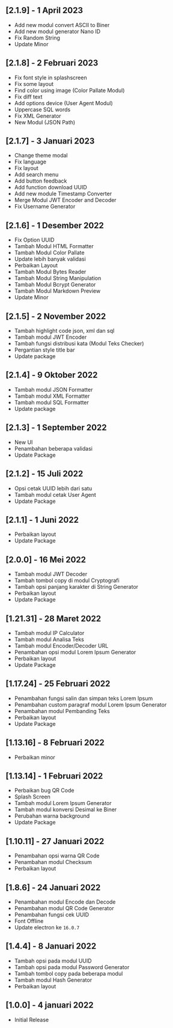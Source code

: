 ## [2.1.9] - 1 April 2023
* Add new modul convert ASCII to Biner
* Add new modul generator Nano ID
* Fix Random String
* Update Minor

## [2.1.8] - 2 Februari 2023

* Fix font style in splashscreen
* Fix some layout
* Find color using image (Color Pallate Modul)
* Fix diff text
* Add options device (User Agent Modul)
* Uppercase SQL words
* Fix XML Generator
* New Modul (JSON Path)

## [2.1.7] - 3 Januari 2023

* Change theme modal
* Fix language
* Fix layout
* Add search menu
* Add button feedback
* Add function download UUID
* Add new module Timestamp Converter
* Merge Modul JWT Encoder and Decoder
* Fix Username Generator

## [2.1.6] - 1 Desember 2022

* Fix Option UUID
* Tambah Modul HTML Formatter
* Tambah Modul Color Pallate
* Update lebih banyak validasi
* Perbaikan Layout
* Tambah Modul Bytes Reader
* Tambah Modul String Manipulation
* Tambah Modul Bcrypt Generator
* Tambah Modul Markdown Preview
* Update Minor
## [2.1.5] - 2 November 2022

* Tambah highlight code json, xml dan sql
* Tambah modul JWT Encoder
* Tambah fungsi distribusi kata (Modul Teks Checker)
* Pergantian style title bar
* Update package

## [2.1.4] - 9 Oktober 2022

* Tambah modul JSON Formatter
* Tambah modul XML Formatter
* Tambah modul SQL Formatter
* Update package

## [2.1.3] - 1 September 2022

* New UI
* Penambahan beberapa validasi
* Update Package

## [2.1.2] - 15 Juli 2022

* Opsi cetak UUID lebih dari satu
* Tambah modul cetak User Agent
* Update Package

## [2.1.1] - 1 Juni 2022

* Perbaikan layout
* Update Package

## [2.0.0] - 16 Mei 2022

* Tambah modul JWT Decoder
* Tambah tombol copy di modul Cryptografi
* Tambah opsi panjang karakter di String Generator
* Perbaikan layout
* Update Package

## [1.21.31] - 28 Maret 2022

* Tambah modul IP Calculator
* Tambah modul Analisa Teks
* Tambah modul Encoder/Decoder URL
* Penambahan opsi modul Lorem Ipsum Generator
* Perbaikan layout
* Update Package

## [1.17.24] - 25 Februari 2022

* Penambahan fungsi salin dan simpan teks Lorem Ipsum
* Penambahan custom paragraf modul Lorem Ipsum Generator
* Penambahan modul Pembanding Teks
* Perbaikan layout
* Update Package

## [1.13.16] - 8 Februari 2022

* Perbaikan minor

## [1.13.14] - 1 Februari 2022

* Perbaikan bug QR Code
* Splash Screen
* Tambah modul Lorem Ipsum Generator
* Tambah modul konversi Desimal ke Biner
* Perubahan warna background
* Update Package

## [1.10.11] - 27 Januari 2022

* Penambahan opsi warna QR Code
* Penambahan modul Checksum
* Perbaikan layout

## [1.8.6] - 24 Januari 2022

* Penambahan modul Encode dan Decode
* Penambahan modul QR Code Generator
* Penambahan fungsi cek UUID
* Font Offline
* Update electron ke `16.0.7`

## [1.4.4] - 8 Januari 2022

* Tambah opsi pada modul UUID
* Tambah opsi pada modul Password Generator
* Tambah tombol copy pada beberapa modul
* Tambah modul Hash Generator
* Perbaikan layout

## [1.0.0] - 4 januari 2022

* Initial Release